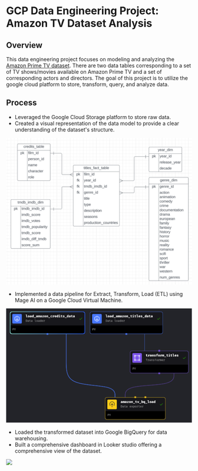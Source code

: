 # GCP Data Engineering Project: Amazon TV Dataset Analysis

## Overview
This data engineering project focuses on modeling and analyzing the [Amazon Prime TV dataset](https://www.kaggle.com/datasets/victorsoeiro/amazon-prime-tv-shows-and-movies). There are two data tables corresponding to a set of TV shows/movies available on Amazon Prime TV and a set of corresponding actors and directors. The goal of this project is to utilize the google cloud platform to store, transform, query, and analyze data. 

## Process
- Leveraged the Google Cloud Storage platform to store raw data.
- Created a visual representation of the data model to provide a clear understanding of the dataset's structure.

<img src="images/data_model.png"/>

- Implemented a data pipeline for Extract, Transform, Load (ETL) using Mage AI on a Google Cloud Virtual Machine.

<img src="images/pipeline.png"/>

- Loaded the transformed dataset into Google BigQuery for data warehousing.
- Built a comprehensive dashboard in Looker studio offering a comprehensive view of the dataset.

<img src="images/amazon_tv_dashboard"/>

  
